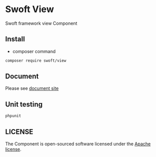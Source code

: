 # Swoft View
Swoft framework view Component 

## Install

- composer command

```bash
composer require swoft/view
```

## Document

Please see [document site](https://doc.swoft.org)

## Unit testing

```bash
phpunit 
```

## LICENSE

The Component is open-sourced software licensed under the [Apache license](LICENSE).
